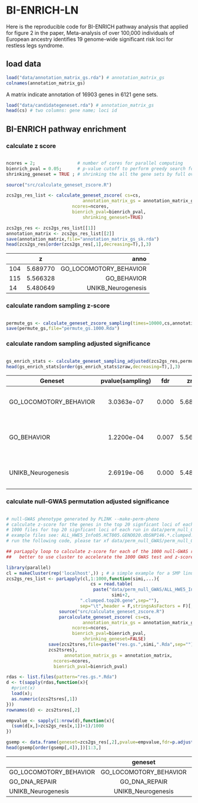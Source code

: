 # BI-ENRICH-LN

Here is the reproducible code for BI-ENRICH pathway analysis that applied for figure 2 in the paper, Meta-analysis of over 100,000 individuals of European ancestry identifies 19 genome-wide significant risk loci for restless legs syndrome. 

## load data

```r
load("data/annotation_matrix_gs.rda") # annotation_matrix_gs
colnames(annotation_matrix_gs)
```
A matrix indicate annotation of 16903 genes in 6121 gene sets.

```r
load("data/candidategeneset.rda") # annotation_matrix_gs
head(cs) # two columns: gene name; loci id
```

## BI-ENRICH pathway enrichment

### calculate z score 

```r

ncores = 2;                # number of cores for parallel computing
bienrich_pval = 0.05;      # p-value cutoff to perform greedy search for the potention multiple mixed gene sets.
shrinking_geneset = TRUE ; # shrinking the all the gene sets by full overlap, the larger one will be remove to accelerate computing 

source("src/calculate_geneset_zscore.R")

zcs2gs_res_list <- calculate_geneset_zscore( cs=cs,
				             annotation_matrix_gs = annotation_matrix_gs, 
					     ncores=ncores, 
					     bienrich_pval=bienrich_pval,
				             shrinking_geneset=TRUE)

zcs2gs_res <- zcs2gs_res_list[[1]]
annotation_matrix <- zcs2gs_res_list[[2]]
save(annotation_matrix,file="annotation_matrix_gs_sk.rda")
head(zcs2gs_res[order(zcs2gs_res[,1],decreasing=T),],3)
```

|           |z|                   anno|
|---|:---:|---:|	   
104 |5.689770 |GO_LOCOMOTORY_BEHAVIOR|
115 |5.566328|            GO_BEHAVIOR|
14  |5.480649 |    UNIKB_Neurogenesis|

### calculate random sampling z-score

```r

permute_gs <- calculate_geneset_zscore_sampling(times=10000,cs,annotation_matrix, ncores=8, bienrich_pval=0.05,shrinking_geneset=FALSE)
save(permute_gs,file="permute_gs.1000.Rda")

```

### calculate random sampling adjusted significance

```r

gs_enrich_stats <- calculate_geneset_sampling_adjusted(zcs2gs_res,permute_gs)
head(gs_enrich_stats[order(gs_enrich_stats$zraw,decreasing=T),],3)

```

|Geneset|       pvalue(sampling)|   fdr|     zraw|                        genes|
|---|:---:|:---:|:---:|---:|
|GO_LOCOMOTORY_BEHAVIOR |3.0363e-07 |0.000 |5.689770 |      BTBD9 CLN6 HOXB8 MEIS1
|          GO_BEHAVIOR |1.2200e-04 |0.007 |5.566328 | BTBD9 CLN6 DACH1 HOXB8 MEIS1
|  UNIKB_Neurogenesis |2.6919e-06 |0.000 |5.480649 |     MDGA1 MYT1 NTNG1 SEMA6D



### calculate null-GWAS permutation adjusted significance

```r

# null-GWAS phenotype generated by PLINK --make-perm-pheno
# calculate z-score for the genes in the top 20 signficant loci of each null-GWAS runs
# 1000 files for top 20 signficant loci of each run in data/perm_null_GWAS/perm_null_GWAS.top20genes.tar
# example files see: ALL_HWE5_Info05.HCT005.GENO020.dbSNP146.*.clumped.top20.gene
# run the following code, please tar xf data/perm_null_GWAS/perm_null_GWAS.top20genes.tar

## parLapply loop to calculate z-score for each of the 1000 null-GWAS runs
##   better to use cluster to accelerate the 1000 GWAS test and z-score calculation; 

library(parallel)
cl = makeCluster(rep('localhost',)) ; # a simple example for a SMP linux machine
zcs2gs_res_list <- parLapply(cl,1:1000,function(simi,...){
                                cs = read.table(
			                     paste("data/perm_null_GWAS/ALL_HWE5_Info05.HCT005.GENO020.dbSNP146.",
			                            simi+2,
						    ".clumped.top20.gene",sep=""),
						    sep="\t",header = F,stringsAsFactors = F)[,2:1] ; 
			        source("src/calculate_geneset_zscore.R")
			        parcalculate_geneset_zscore( cs=cs,
				             annotation_matrix_gs = annotation_matrix_gs, 
					     ncores=ncores, 
					     bienrich_pval=bienrich_pval,
				             shrinking_geneset=FALSE)
				save(zcs2tsres,file=paste("res.gs.",simi,".Rda",sep="")) ; 
				zcs2tsres},
		              annotation_matrix_gs = annotation_matrix, 
			      ncores=ncores, 
			      bienrich_pval=bienrich_pval)

rdas <- list.files(pattern="res.gs.*.Rda")
d <- t(sapply(rdas,function(x){
  #print(x)
  load(x);
  as.numeric(zcs2tsres[,1])
}))
rownames(d) <- zcs2tsres[,2]

empvalue <- sapply(1:nrow(d),function(x){
  (sum(d[x,]>zcs2gs_res[x,1])+1)/1000
})

gsemp <- data.frame(geneset=zcs2gs_res[,2],pvalue=empvalue,fdr=p.adjust(empvalue,"fdr"), rawz = zcs2gs_res[,1])
head(gsemp[order(gsemp[,4]),])[1:3,]

```



|                      |               geneset  |pvalue(perm)|   fdr|     z|
|---|:---:|:---:|:---:|---:|
|GO_LOCOMOTORY_BEHAVIOR| GO_LOCOMOTORY_BEHAVIOR  |0.002 |0.029| 5.689770|
|GO_DNA_REPAIR         |          GO_DNA_REPAIR  |0.005 |0.036| 4.978007|
|UNIKB_Neurogenesis    |     UNIKB_Neurogenesis  |0.005 |0.036| 5.480649|

